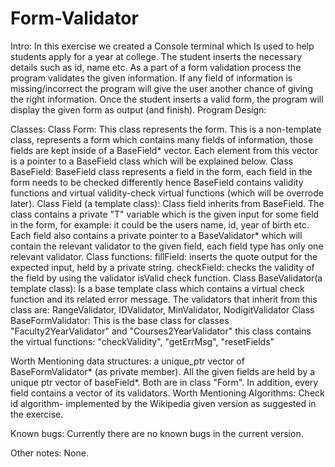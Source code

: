# Form-Validator

Intro:
In this exercise we created a Console terminal which Is used to help students apply for a year at college. The student inserts the necessary details such as id, name etc.
As a part of a form validation process the program validates the given information. If any field of information is missing/incorrect the program will give the user another chance of giving the right information. 
Once the student inserts a valid form, the program will display the given form as output (and finish).
Program Design:
 
Classes:
Class Form: 
This class represents the form.
This is a non-template class, represents a form which contains many fields of information, those fields are kept inside of a BaseField* vector. Each element from this vector is a pointer to a BaseField class which will be explained below.
Class BaseField:
BaseField class represents a field in the form, each field in the form needs to be checked differently hence BaseField contains validity functions and virtual validity-check virtual functions (which will be overrode later).
Class Field (a template class):
Class field inherits from BaseField.
The class contains a private "T" variable which is the given input for some field in the form, for example: it could be the users name, id, year of birth etc.
Each field also contains a private pointer to a BaseValidator* which will contain the relevant validator to the given field, each field type has only one relevant validator.
Class functions:
 fillField: inserts the quote output for the expected input, held by a private string.
checkField: checks the validity of the field by using the validator isValid check function.
Class BaseValidator(a template class):
Is a base template class which contains a virtual check function and its related error message. 
The validators that inherit from this class are: RangeValidator, IDValidator, MinValidator, NodigitValidator
Class BaseFormValidator:
This is the base class for classes "Faculty2YearValidator" and "Courses2YearValidator" this class contains the virtual functions:
"checkValidity", "getErrMsg", "resetFields"



Worth Mentioning data structures:
a unique_ptr vector of BaseFormValidator* (as private member).
All the given fields are held by a unique ptr vector of baseField*.
Both are in class "Form".
In addition, every field contains a vector of its validators.
Worth Mentioning Algorithms:
Check id algorithm- implemented by the Wikipedia given version as suggested in the exercise. 

Known bugs:
Currently there are no known bugs in the current version.

Other notes:
None.
